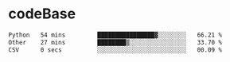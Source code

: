 # codeBase
<!--START_SECTION:waka-->

```txt
Python   54 mins         ████████████████▓░░░░░░░░   66.21 %
Other    27 mins         ████████▒░░░░░░░░░░░░░░░░   33.70 %
CSV      0 secs          ░░░░░░░░░░░░░░░░░░░░░░░░░   00.09 %
```

<!--END_SECTION:waka-->
